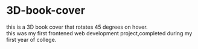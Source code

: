 # 3D-book-cover
this is a 3D book cover that rotates 45 degrees on hover.
<br>
this was my first frontened web development project,completed during my first year of college.
